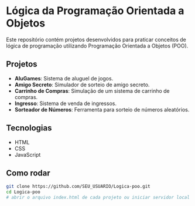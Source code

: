 # Lógica da Programação Orientada a Objetos

Este repositório contém projetos desenvolvidos para praticar conceitos de lógica de programação utilizando Programação Orientada a Objetos (POO).

## Projetos
- **AluGames**: Sistema de aluguel de jogos.
- **Amigo Secreto**: Simulador de sorteio de amigo secreto.
- **Carrinho de Compras**: Simulação de um sistema de carrinho de compras.
- **Ingresso**: Sistema de venda de ingressos.
- **Sorteador de Números**: Ferramenta para sorteio de números aleatórios.

## Tecnologias
- HTML
- CSS
- JavaScript

## Como rodar
```bash
git clone https://github.com/SEU_USUARIO/Logica-poo.git
cd Logica-poo
# abrir o arquivo index.html de cada projeto ou iniciar servidor local


